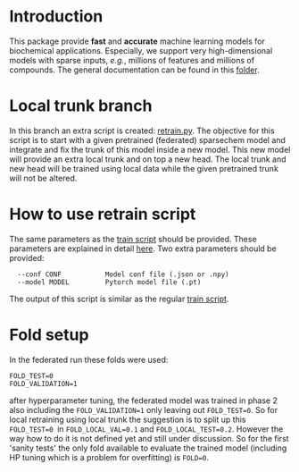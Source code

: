 # Introduction

This package provide **fast** and **accurate** machine learning models for biochemical applications.
Especially, we support very high-dimensional models with sparse inputs, *e.g.*, millions of features and millions of compounds.
The general documentation can be found in this [folder](docs/).

# Local trunk branch

In this branch an extra script is created: [retrain.py](examples/chembl/retrain.py). The objective for this script is to start with a given pretrained (federated) sparsechem model and integrate and fix the trunk of this model inside a new model. This new model will provide an extra local trunk and on top a new head. The local trunk and new head will be trained using local data while the given pretrained trunk will not be altered.

# How to use retrain script

The same parameters as the [train script](example/chembl/train.py) should be provided. These parameters are explained in detail [here](docs/main.md). Two extra parameters should be provided:

```
  --conf CONF           Model conf file (.json or .npy)
  --model MODEL         Pytorch model file (.pt)
```

The output of this script is similar as the regular [train script](example/chembl/train.py).

# Fold setup

In the federated run these folds were used:

```
FOLD_TEST=0
FOLD_VALIDATION=1
```

after hyperparameter tuning, the federated model was trained in phase 2 also including the `FOLD_VALIDATION=1` only leaving out `FOLD_TEST=0`. So for local retraining using local trunk the suggestion is to split up this `FOLD_TEST=0 `in `FOLD_LOCAL_VAL=0.1` and `FOLD_LOCAL_TEST=0.2`. However the way how to do it is not defined yet and still under discussion. So for the first 'sanity tests' the only fold available to evaluate the trained model (including HP tuning which is a problem for overfitting) is `FOLD=0`.
